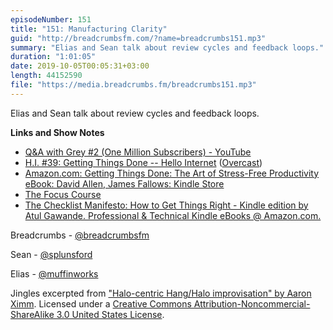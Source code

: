 ```yaml
---
episodeNumber: 151
title: "151: Manufacturing Clarity"
guid: "http://breadcrumbsfm.com/?name=breadcrumbs151.mp3"
summary: "Elias and Sean talk about review cycles and feedback loops."
duration: "1:01:05"
date: 2019-10-05T00:05:31+03:00
length: 44152590
file: "https://media.breadcrumbs.fm/breadcrumbs151.mp3"
---
```

Elias and Sean talk about review cycles and feedback loops.

**Links and Show Notes**
- [Q&A with Grey #2 (One Million Subscribers) - YouTube](https://youtu.be/tlsU_YT9n_g?t=298)
- [H.I. #39: Getting Things Done -- Hello Internet](http://www.hellointernet.fm/podcast/39) ([Overcast](https://overcast.fm/+B1qxcbb3w))
- [Amazon.com: Getting Things Done: The Art of Stress-Free Productivity eBook: David Allen, James Fallows: Kindle Store](http://www.amazon.com/dp/B00KWG9M2E/?tag=breadcrumbsfm-20)
- [The Focus Course](https://thefocuscourse.com/)
- [The Checklist Manifesto: How to Get Things Right - Kindle edition by Atul Gawande. Professional & Technical Kindle eBooks @ Amazon.com.](http://www.amazon.com/dp/B0030V0PEW/?tag=breadcrumbsfm-20)

Breadcrumbs - [@breadcrumbsfm](https://twitter.com/breadcrumbsfm)

Sean - [@splunsford](https://twitter.com/splunsford)

Elias - [@muffinworks](https://twitter.com/muffinworks)

Jingles excerpted from ["Halo-centric Hang/Halo improvisation" by Aaron Ximm](http://freemusicarchive.org/music/aaron_ximm/handpans_and_the_hang/). Licensed under a [Creative Commons Attribution-Noncommercial-ShareAlike 3.0 United States License](http://creativecommons.org/licenses/by-nc-sa/3.0/us/).